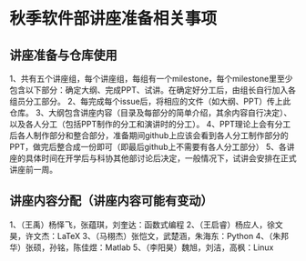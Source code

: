 # 秋季软件部讲座准备相关事项
## 讲座准备与仓库使用
1、共有五个讲座组，每个讲座组，每组有一个milestone，每个milestone里至少包含以下部分：确定大纲、完成PPT、试讲。在确定好分工后，由组长自行加入各组员分工部分。
2、每完成每个issue后，将相应的文件（如大纲、PPT）传上此仓库。
3、大纲包含讲座内容（目录及每部分的简单介绍，其余内容自行决定）、以及各人分工（包括PPT制作的分工和演讲时的分工）。
4、PPT理论上会有分工后各人制作部分和整合部分，准备期间github上应该会看到各人分工制作部分的PPT，做完后整合成一份即可（即最后github上不需要有各人分工部分）
5、各讲座的具体时间在开学后与科协其他部讨论后决定，一般情况下，试讲会安排在正式讲座前一周。

## 讲座内容分配（讲座内容可能有变动）
1、（王禹）杨怿飞，张蕴琪，刘奎达：函数式编程
2、（王启睿）杨应人，徐文昊，许文杰：LaTeX
3、（马栩杰）张恺文，武楚涵，朱海东：Python
4、（朱邦华）张硕，孙铭，陈佳煜：Matlab
5、（李阳昊）魏旭，刘洁，高枫：Linux
